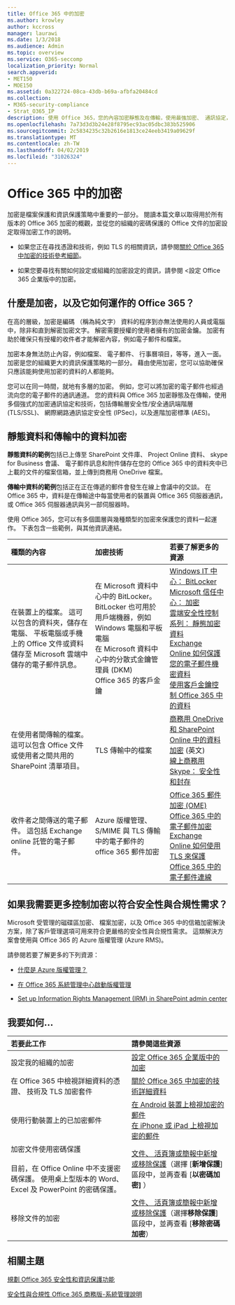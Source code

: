 ```yaml
---
title: Office 365 中的加密
ms.author: krowley
author: kccross
manager: laurawi
ms.date: 1/3/2018
ms.audience: Admin
ms.topic: overview
ms.service: O365-seccomp
localization_priority: Normal
search.appverid:
- MET150
- MOE150
ms.assetid: 0a322724-08ca-43db-b69a-afbfa20484cd
ms.collection:
- M365-security-compliance
- Strat_O365_IP
description: 使用 Office 365，您的內容加密靜態及在傳輸，使用最強加密、 通訊協定，以及可用的技術。 在 Office 365 中取得加密的概觀。
ms.openlocfilehash: 7a73d3d3b24e28f8795ec93ac05dbc383b525906
ms.sourcegitcommit: 2c5834235c32b2616e1813ce24eeb3419a09629f
ms.translationtype: MT
ms.contentlocale: zh-TW
ms.lasthandoff: 04/02/2019
ms.locfileid: "31026324"
---
```

# <a name="encryption-in-office-365"></a>Office 365 中的加密

加密是檔案保護和資訊保護策略中重要的一部分。 閱讀本篇文章以取得用於所有版本的 Office 365 加密的概觀，並從您的組織的密碼保護的 Office 文件的加密設定取得加密工作的說明。
  
- 如果您正在尋找憑證和技術，例如 TLS 的相關資訊，請參閱[關於 Office 365 中加密的技術參考細節](technical-reference-details-about-encryption.md)。

- 如果您要尋找有關如何設定或組織的加密設定的資訊，請參閱 <<c0>設定 Office 365 企業版中的加密。

## <a name="what-is-encryption-and-how-does-it-work-in-office-365"></a>什麼是加密，以及它如何運作的 Office 365？

在高的層級，加密是編碼 （稱為純文字） 資料的程序到亦無法使用的人員或電腦中，除非和直到解密加密文字。 解密需要授權的使用者擁有的加密金鑰。 加密有助於確保只有授權的收件者才能解密內容，例如電子郵件和檔案。
  
加密本身無法防止內容，例如檔案、 電子郵件、 行事曆項目，等等，進入一面。 加密是您的組織更大的資訊保護策略的一部分。 藉由使用加密，您可以協助確保只應該能夠使用加密的資料的人都能夠。
  
您可以在同一時間，就地有多層的加密。 例如，您可以將加密的電子郵件也經過流向您的電子郵件的通訊通道。 您的資料與 Office 365 加密靜態及在傳輸，使用多個強式的加密通訊協定和技術，包括傳輸層安全性/安全通訊端階層 (TLS/SSL)、 網際網路通訊協定安全性 (IPSec)，以及進階加密標準 (AES)。
  
## <a name="encryption-for-data-at-rest-and-data-in-transit"></a>靜態資料和傳輸中的資料加密

 **靜態資料的範例**包括已上傳至 SharePoint 文件庫、 Project Online 資料、 skype for Business 會議、 電子郵件訊息和附件儲存在您的 Office 365 中的資料夾中已上載的文件的檔案信箱，並上傳到商務用 OneDrive 檔案。 
  
 **傳輸中資料的範例**包括正在正在傳遞的郵件會發生在線上會議中的交談。 在 Office 365 中，資料是在傳輸途中每當使用者的裝置與 Office 365 伺服器通訊，或 Office 365 伺服器通訊與另一部伺服器時。 
  
使用 Office 365，您可以有多個圖層與幾種類型的加密來保護您的資料一起運作。 下表包含一些範例，與其他資訊連結。
  
|**種類的內容**|**加密技術**|**若要了解更多的資源**|
|:-----|:-----|:-----|
|在裝置上的檔案。 這可以包含的資料夾，儲存在電腦、 平板電腦或手機上的 Office 文件或資料儲存至 Microsoft 雲端中儲存的電子郵件訊息。  <br/> |在 Microsoft 資料中心中的 BitLocker。 BitLocker 也可用於用戶端機器，例如 Windows 電腦和平板電腦  <br/> 在 Microsoft 資料中心中的分散式金鑰管理員 (DKM)  <br/> Office 365 的客戶金鑰  <br/> |[Windows IT 中心： BitLocker](https://docs.microsoft.com/windows/device-security/bitlocker/bitlocker-overview) <br/> [Microsoft 信任中心： 加密](https://www.microsoft.com/en-us/TrustCenter/Security/Encryption) <br/> [雲端安全性控制系列： 靜態加密資料](https://blogs.microsoft.com/microsoftsecure/2015/09/10/cloud-security-controls-series-encrypting-data-at-rest) <br/> [Exchange Online 如何保護您的電子郵件機密資料](exchange-online-secures-email-secrets.md) <br/> [使用客戶金鑰控制 Office 365 中的資料](controlling-your-data-using-customer-key.md) <br/> |
|在使用者間傳輸的檔案。 這可以包含 Office 文件或使用者之間共用的 SharePoint 清單項目。  <br/> |TLS 傳輸中的檔案  <br/> |[商務用 OneDrive 和 SharePoint Online 中的資料加密](data-encryption-in-odb-and-spo.md) (英文) <br/> [線上商務用 Skype： 安全性和封存](https://technet.microsoft.com/library/skype-for-business-online-security-and-archiving.aspx) <br/> |
|收件者之間傳送的電子郵件。 這包括 Exchange online 託管的電子郵件。  <br/> |Azure 版權管理、 S/MIME 與 TLS 傳輸中的電子郵件的 office 365 郵件加密  <br/> |[Office 365 郵件加密 (OME)](ome.md) <br/> [Office 365 中的電子郵件加密](email-encryption.md) <br/> [Exchange Online 如何使用 TLS 來保護 Office 365 中的電子郵件連線](exchange-online-uses-tls-to-secure-email-connections.md) <br/> |

## <a name="what-if-i-need-more-control-over-encryption-to-meet-security-and-compliance-requirements"></a>如果我需要更多控制加密以符合安全性與合規性需求？

Microsoft 受管理的磁碟區加密、 檔案加密，以及 Office 365 中的信箱加密解決方案，除了客戶管理選項可用來符合更嚴格的安全性與合規性需求。 這類解決方案會使用與 Office 365 的 Azure 版權管理 (Azure RMS)。
  
請參閱若要了解更多的下列資源：
  
- [什麼是 Azure 版權管理？](https://docs.microsoft.com/information-protection/understand-explore/what-is-azure-rms)

- [在 Office 365 系統管理中心啟動版權管理](https://support.office.com/article/5b6d3ac7-b1ac-428e-b03e-50e882f85a6e)

- [Set up Information Rights Management (IRM) in SharePoint admin center](set-up-irm-in-sp-admin-center.md)

## <a name="how-do-i"></a>我要如何...

|**若要此工作**|**請參閱這些資源**|
|:-----|:-----|
|設定我的組織的加密  <br/> |[設定 Office 365 企業版中的加密](set-up-encryption.md) <br/> |
|在 Office 365 中檢視詳細資料的憑證、 技術及 TLS 加密套件  <br/> |[關於 Office 365 中加密的技術詳細資料](technical-reference-details-about-encryption.md) <br/> |
|使用行動裝置上的已加密郵件  <br/> |[在 Android 裝置上檢視加密的郵件](https://support.office.com/article/83d60f17-2305-407a-a762-7d518401fdeb) <br/> [在 iPhone 或 iPad 上檢視加密的郵件](https://support.office.com/article/4d631321-0d26-4bcc-a483-d294dd0b1caf) <br/> |
|加密文件使用密碼保護  <br/><br/>  目前，在 Office Online 中不支援密碼保護。 使用桌上型版本的 Word、 Excel 及 PowerPoint 的密碼保護。           |[文件、 活頁簿或簡報中新增或移除保護](https://support.office.com/article/05084cc3-300d-4c1a-8416-38d3e37d6826)（選擇 [**新增保護**] 區段中，並再查看 [**以密碼加密]** ）  <br/> |
|移除文件的加密  <br/> |[文件、 活頁簿或簡報中新增或移除保護](https://support.office.com/article/05084cc3-300d-4c1a-8416-38d3e37d6826)（選擇**移除保護**] 區段中，並再查看 [**移除密碼加密**）  <br/> |

## <a name="related-topics"></a>相關主題

[規劃 Office 365 安全性和資訊保護功能](https://support.office.com/article/3d4ac4a1-3920-4ff9-918f-011f3ce60408)
  
[安全性與合規性 Office 365 商務版-系統管理說明](https://support.office.com/article/7fe448f7-49bd-4d3e-919d-0a6d1cf675bb)
  

